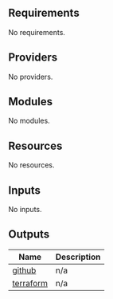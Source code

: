 ## Requirements

No requirements.

## Providers

No providers.

## Modules

No modules.

## Resources

No resources.

## Inputs

No inputs.

## Outputs

| Name | Description |
|------|-------------|
| <a name="output_github"></a> [github](#output\_github) | n/a |
| <a name="output_terraform"></a> [terraform](#output\_terraform) | n/a |
